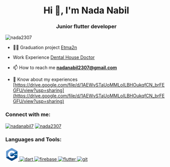 <h1 align="center">Hi 👋, I'm Nada Nabil</h1>
<h3 align="center">Junior flutter developer</h3>

<p align="left"> <img src="https://komarev.com/ghpvc/?username=nada2307&label=Profile%20views&color=0e75b6&style=flat" alt="nada2307" /> </p>

- 👩‍🎓 Graduation project [Etma2n](https://github.com/EsraaGamal99/Etma2n_0)

- Work Experience [Dental House Doctor](https://play.google.com/store/apps/details?id=com.bestDoctor.dental_house_app)

- 📫 How to reach me **nadanabil2307@gmail.com**

- 📄 Know about my experiences [https://drive.google.com/file/d/1AEWvSTaUoMMLoILBHOukqfCN_brFEGFU/view?usp=sharing](https://drive.google.com/file/d/1AEWvSTaUoMMLoILBHOukqfCN_brFEGFU/view?usp=sharing)

<h3 align="left">Connect with me:</h3>
<p align="left">
<a href="https://linkedin.com/in/nadanabil7" target="blank"><img align="center" src="https://raw.githubusercontent.com/rahuldkjain/github-profile-readme-generator/master/src/images/icons/Social/linked-in-alt.svg" alt="nadanabil7" height="30" width="40" /></a>
<a href="https://fb.com/nada2307" target="blank"><img align="center" src="https://raw.githubusercontent.com/rahuldkjain/github-profile-readme-generator/master/src/images/icons/Social/facebook.svg" alt="nada2307" height="30" width="40" /></a>
</p>

<h3 align="left">Languages and Tools:</h3>
<p align="left"> <a href="https://www.w3schools.com/cpp/" target="_blank" rel="noreferrer"> <img src="https://raw.githubusercontent.com/devicons/devicon/master/icons/cplusplus/cplusplus-original.svg" alt="cplusplus" width="40" height="40"/> </a> <a href="https://dart.dev" target="_blank" rel="noreferrer"> <img src="https://www.vectorlogo.zone/logos/dartlang/dartlang-icon.svg" alt="dart" width="40" height="40"/> </a> <a href="https://firebase.google.com/" target="_blank" rel="noreferrer"> <img src="https://www.vectorlogo.zone/logos/firebase/firebase-icon.svg" alt="firebase" width="40" height="40"/> </a> <a href="https://flutter.dev" target="_blank" rel="noreferrer"> <img src="https://www.vectorlogo.zone/logos/flutterio/flutterio-icon.svg" alt="flutter" width="40" height="40"/> </a> <a href="https://git-scm.com/" target="_blank" rel="noreferrer"> <img src="https://www.vectorlogo.zone/logos/git-scm/git-scm-icon.svg" alt="git" width="40" height="40"/> </a> </p>
